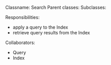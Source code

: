 Classname: Search
Parent classes:
Subclasses:

Responsibilities:
* apply a query to the Index
* retrieve query results from the Index

Collaborators:
* Query
* Index